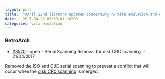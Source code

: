 ```yaml
---
layout: post
title:  "April 22nd libretro updates concerning PS Vita emulation and emulators"
date:   2017-04-22 06:00:01 +0200
categories: vita emulation
---
```


### RetroArch
- [#3570](https://github.com/libretro/RetroArch/pull/3570) - open - Serial Scanning Removal for disk CRC scanning. - 21/04/2017

Removed the ISO and CUE serial scanning to prevent a conflict that will occur when the [disk CRC scanning](https://github.com/libretro/libretro-database/pull/251) is merged.


